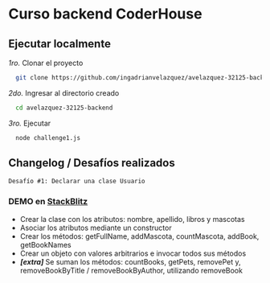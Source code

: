 # Curso backend CoderHouse

## Ejecutar localmente

*1ro.* Clonar el proyecto
```bash
  git clone https://github.com/ingadrianvelazquez/avelazquez-32125-backend.git
```
*2do.* Ingresar al directorio creado
```bash
  cd avelazquez-32125-backend
```
*3ro.* Ejecutar
```bash
  node challenge1.js
```


## Changelog / Desafíos realizados

`Desafío #1: Declarar una clase Usuario`
### DEMO en [StackBlitz](https://stackblitz.com/edit/node-4gxwge?file=challenge1.js)

- Crear la clase con los atributos: nombre, apellido, libros y mascotas
- Asociar los atributos mediante un constructor
- Crear los métodos: getFullName, addMascota, countMascota, addBook, getBookNames
- Crear un objeto con valores arbitrarios e invocar todos sus métodos
- ***[extra]*** Se suman los métodos: countBooks, getPets, removePet y, removeBookByTitle / removeBookByAuthor, utilizando removeBook
